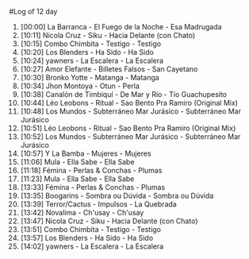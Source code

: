 #Log of 12 day

1. [00:00] La Barranca - El Fuego de la Noche - Esa Madrugada
1. [10:11] Nicola Cruz - Siku - Hacia Delante (con Chato)
1. [10:15] Combo Chimbita - Testigo - Testigo
1. [10:20] Los Blenders - Ha Sido - Ha Sido
1. [10:24] yawners - La Escalera - La Escalera
1. [10:27] Amor Elefante - Billetes Falsos - San Cayetano
1. [10:30] Bronko Yotte - Matanga - Matanga
1. [10:34] Jhon Montoya - Otun - Perla
1. [10:38] Canalón de Timbiquí - De Mar y Río - Tío Guachupesito
1. [10:44] Léo Leobons - Ritual - Sao Bento Pra Ramiro (Original Mix)
1. [10:48] Los Mundos - Subterráneo Mar Jurásico - Subterráneo Mar Jurásico
1. [10:51] Léo Leobons - Ritual - Sao Bento Pra Ramiro (Original Mix)
1. [10:52] Los Mundos - Subterráneo Mar Jurásico - Subterráneo Mar Jurásico
1. [10:57] Y La Bamba - Mujeres - Mujeres
1. [11:06] Mula - Ella Sabe - Ella Sabe
1. [11:18] Fémina - Perlas & Conchas - Plumas
1. [11:23] Mula - Ella Sabe - Ella Sabe
1. [13:33] Fémina - Perlas & Conchas - Plumas
1. [13:35] Boogarins - Sombra ou Dúvida - Sombra ou Dúvida
1. [13:39] Terror/Cactus - Impulsos - La Quebrada
1. [13:42] Novalima - Ch'usay - Ch'usay
1. [13:47] Nicola Cruz - Siku - Hacia Delante (con Chato)
1. [13:51] Combo Chimbita - Testigo - Testigo
1. [13:57] Los Blenders - Ha Sido - Ha Sido
1. [14:02] yawners - La Escalera - La Escalera

